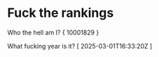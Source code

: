 # Fuck the rankings

Who the hell am I?
{ 10001829 }

What fucking year is it?
[ 2025-03-01T16:33:20Z ]
